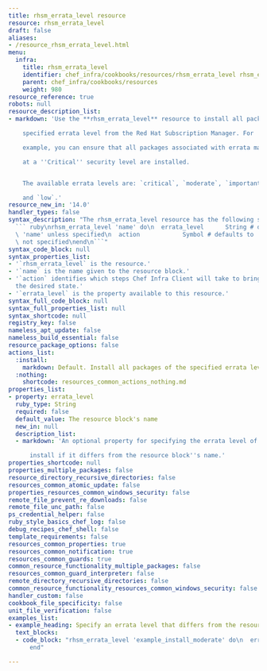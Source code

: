 ```yaml
---
title: rhsm_errata_level resource
resource: rhsm_errata_level
draft: false
aliases:
- /resource_rhsm_errata_level.html
menu:
  infra:
    title: rhsm_errata_level
    identifier: chef_infra/cookbooks/resources/rhsm_errata_level rhsm_errata_level
    parent: chef_infra/cookbooks/resources
    weight: 980
resource_reference: true
robots: null
resource_description_list:
- markdown: 'Use the **rhsm_errata_level** resource to install all packages of a

    specified errata level from the Red Hat Subscription Manager. For

    example, you can ensure that all packages associated with errata marked

    at a ''Critical'' security level are installed.


    The available errata levels are: `critical`, `moderate`, `important`,

    and `low`.'
resource_new_in: '14.0'
handler_types: false
syntax_description: "The rhsm_errata_level resource has the following syntax:\n\n\
  ``` ruby\nrhsm_errata_level 'name' do\n  errata_level      String # default value:\
  \ 'name' unless specified\n  action            Symbol # defaults to :install if\
  \ not specified\nend\n```"
syntax_code_block: null
syntax_properties_list:
- '`rhsm_errata_level` is the resource.'
- '`name` is the name given to the resource block.'
- '`action` identifies which steps Chef Infra Client will take to bring the node into
  the desired state.'
- '`errata_level` is the property available to this resource.'
syntax_full_code_block: null
syntax_full_properties_list: null
syntax_shortcode: null
registry_key: false
nameless_apt_update: false
nameless_build_essential: false
resource_package_options: false
actions_list:
  :install:
    markdown: Default. Install all packages of the specified errata level.
  :nothing:
    shortcode: resources_common_actions_nothing.md
properties_list:
- property: errata_level
  ruby_type: String
  required: false
  default_value: The resource block's name
  new_in: null
  description_list:
  - markdown: 'An optional property for specifying the errata level of packages to

      install if it differs from the resource block''s name.'
properties_shortcode: null
properties_multiple_packages: false
resource_directory_recursive_directories: false
resources_common_atomic_update: false
properties_resources_common_windows_security: false
remote_file_prevent_re_downloads: false
remote_file_unc_path: false
ps_credential_helper: false
ruby_style_basics_chef_log: false
debug_recipes_chef_shell: false
template_requirements: false
resources_common_properties: true
resources_common_notification: true
resources_common_guards: true
common_resource_functionality_multiple_packages: false
resources_common_guard_interpreter: false
remote_directory_recursive_directories: false
common_resource_functionality_resources_common_windows_security: false
handler_custom: false
cookbook_file_specificity: false
unit_file_verification: false
examples_list:
- example_heading: Specify an errata level that differs from the resource name
  text_blocks:
  - code_block: "rhsm_errata_level 'example_install_moderate' do\n  errata_level 'moderate'\n\
      end"

---
```

